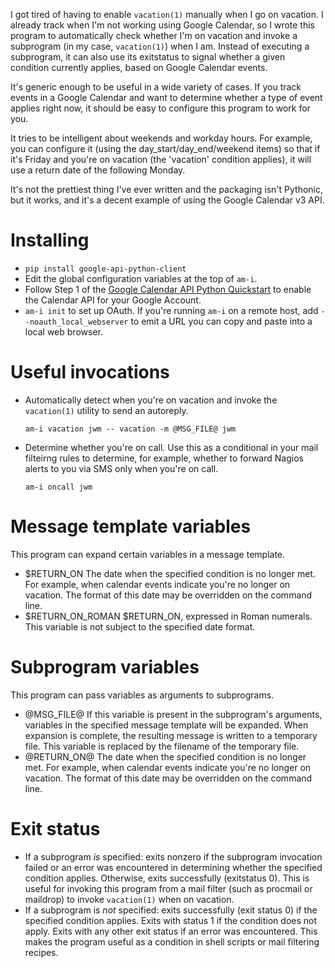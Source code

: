 I got tired of having to enable `vacation(1)` manually when I go on
vacation. I already track when I'm not working using Google Calendar,
so I wrote this program to automatically check whether I'm on vacation
and invoke a subprogram (in my case, `vacation(1)`) when I am. Instead of
executing a subprogram, it can also use its exitstatus to signal whether
a given condition currently applies, based on Google Calendar events.

It's generic enough to be useful in a wide variety of cases. If you track
events in a Google Calendar and want to determine whether a type of event
applies right now, it should be easy to configure this program to work
for you.

It tries to be intelligent about weekends and workday hours. For example,
you can configure it (using the day_start/day_end/weekend items) so that
if it's Friday and you're on vacation (the 'vacation' condition applies),
it will use a return date of the following Monday.

It's not the prettiest thing I've ever written and the packaging isn't
Pythonic, but it works, and it's a decent example of using the Google
Calendar v3 API.


Installing
==========

- `pip install google-api-python-client`
- Edit the global configuration variables at the top of `am-i`.
- Follow Step 1 of the [Google Calendar API Python
  Quickstart](https://developers.google.com/google-apps/calendar/quickstart/python)
  to enable the Calendar API for your Google Account.
- `am-i init` to set up OAuth. If you're running `am-i` on a remote host,
  add `--noauth_local_webserver` to emit a URL you can copy and paste
  into a local web browser.


Useful invocations
==================

- Automatically detect when you're on vacation and invoke the `vacation(1)`
  utility to send an autoreply.

      am-i vacation jwm -- vacation -m @MSG_FILE@ jwm

- Determine whether you're on call. Use this as a conditional in your
  mail filteirng rules to determine, for example, whether to forward
  Nagios alerts to you via SMS only when you're on call.

      am-i oncall jwm


Message template variables
==========================

This program can expand certain variables in a message template.
- $RETURN_ON
  The date when the specified condition is no longer met. For example,
  when calendar events indicate you're no longer on vacation. The
  format of this date may be overridden on the command line.
- $RETURN_ON_ROMAN
  $RETURN_ON, expressed in Roman numerals. This variable is not subject
  to the specified date format.


Subprogram variables
====================

This program can pass variables as arguments to subprograms.
- @MSG_FILE@
  If this variable is present in the subprogram's arguments, variables in
  the specified message template will be expanded. When expansion is
  complete, the resulting message is written to a temporary file. This
  variable is replaced by the filename of the temporary file.
- @RETURN_ON@
  The date when the specified condition is no longer met. For example,
  when calendar events indicate you're no longer on vacation. The
  format of this date may be overridden on the command line.


Exit status
===========

- If a subprogram *is* specified: exits nonzero if the subprogram
  invocation failed or an error was encountered in determining
  whether the specified condition applies. Otherwise, exits
  successfully (exitstatus 0). This is useful for invoking this
  program from a mail filter (such as procmail or maildrop) to
  invoke `vacation(1)` when on vacation.
- If a subprogram is *not* specified: exits successfully (exit status 0)
  if the specified condition applies. Exits with status 1 if the condition
  does not apply. Exits with any other exit status if an error was
  encountered. This makes the program useful as a condition in shell
  scripts or mail filtering recipes.
